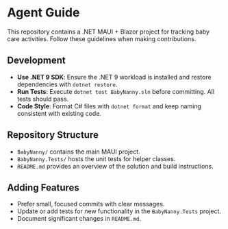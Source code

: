 # Agent Guide

This repository contains a .NET MAUI + Blazor project for tracking baby care activities.
Follow these guidelines when making contributions.

## Development

- **Use .NET 9 SDK**: Ensure the .NET 9 workload is installed and restore dependencies with `dotnet restore`.
- **Run Tests**: Execute `dotnet test BabyNanny.sln` before committing. All tests should pass.
- **Code Style**: Format C# files with `dotnet format` and keep naming consistent with existing code.

## Repository Structure

- `BabyNanny/` contains the main MAUI project.
- `BabyNanny.Tests/` hosts the unit tests for helper classes.
- `README.md` provides an overview of the solution and build instructions.

## Adding Features

- Prefer small, focused commits with clear messages.
- Update or add tests for new functionality in the `BabyNanny.Tests` project.
- Document significant changes in `README.md`.
